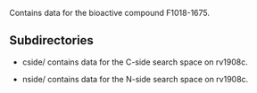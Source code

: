Contains data for the bioactive compound F1018-1675.

## Subdirectories

- cside/ contains data for the C-side search space on rv1908c.

- nside/ contains data for the N-side search space on rv1908c.

